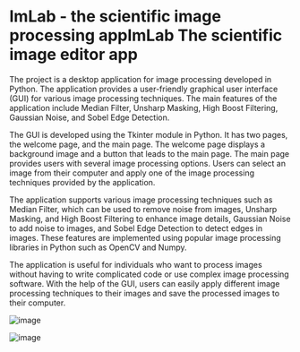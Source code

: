 # ImLab - the scientific image processing appImLab The scientific image editor app
The project is a desktop application for image processing developed in Python. The application provides a user-friendly graphical user interface (GUI) for various image processing techniques. The main features of the application include Median Filter, Unsharp Masking, High Boost Filtering, Gaussian Noise, and Sobel Edge Detection.

The GUI is developed using the Tkinter module in Python. It has two pages, the welcome page, and the main page. The welcome page displays a background image and a button that leads to the main page. The main page provides users with several image processing options. Users can select an image from their computer and apply one of the image processing techniques provided by the application.

The application supports various image processing techniques such as Median Filter, which can be used to remove noise from images, Unsharp Masking, and High Boost Filtering to enhance image details, Gaussian Noise to add noise to images, and Sobel Edge Detection to detect edges in images. These features are implemented using popular image processing libraries in Python such as OpenCV and Numpy.

The application is useful for individuals who want to process images without having to write complicated code or use complex image processing software. With the help of the GUI, users can easily apply different image processing techniques to their images and save the processed images to their computer.

![image](https://user-images.githubusercontent.com/60974619/224462025-2567facb-49ff-4d85-aafb-6c3290d3b5c2.png)

![image](https://user-images.githubusercontent.com/60974619/224462042-880c3159-ed06-4153-b679-7b2e38998a7b.png)
